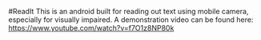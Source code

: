 #ReadIt
This is an android built for reading out text using mobile camera, especially for visually impaired.
A demonstration video can be found here: https://www.youtube.com/watch?v=f7O1z8NP80k
